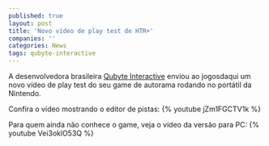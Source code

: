 ```yaml
---
published: true
layout: post
title: 'Novo vídeo de play test de HTR+'
companies: ''
categories: News
tags: qubyte-interactive
---
```

A desenvolvedora brasileira <a href="http://www.qubyteinteractive.com">Qubyte Interactive</a>
 enviou ao jogosdaqui um novo vídeo de play test do seu game de autorama rodando no portátil da Nintendo.

Confira o vídeo mostrando o editor de pistas:
{% youtube jZm1FGCTV1k %}

Para quem ainda não conhece o game, veja o vídeo da versão para PC:
{% youtube Vei3oklO53Q %}

